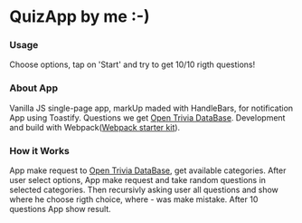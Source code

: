 # QuizApp by me :-)

### Usage

Choose options, tap on 'Start' and try to get 10/10 rigth questions!

### About App

Vanilla JS single-page app, markUp maded with HandleBars, for notification App
using Toastify. Questions we get [Open Trivia DataBase](https://opentdb.com/).
Development and build with
Webpack([Webpack starter kit](https://github.com/luxplanjay/webpack-starter-kit)).

### How it Works

App make request to [Open Trivia DataBase](https://opentdb.com/), get available
categories. After user select options, App make request and take random
questions in selected categories. Then recursivly asking user all questions and
show where he choose rigth choice, where - was make mistake. After 10 questions
App show result.
